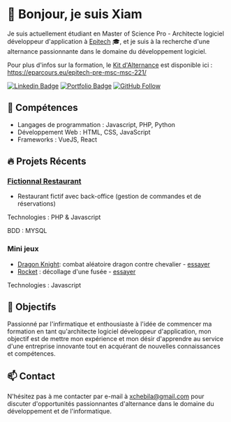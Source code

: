 <!-- Titre avec emoji -->
# 👋 Bonjour, je suis Xiam

<!-- Introduction avec emojis -->
Je suis actuellement étudiant en Master of Science Pro - Architecte logiciel développeur d'application à [Epitech](https://www.epitech.eu/) 🎓, et je suis à la recherche d'une alternance passionnante dans le domaine du développement logiciel.

Pour plus d'infos sur la formation, le [Kit d'Alternance](https://eparcours.eu/epitech-pre-msc-msc-221/) est disponible ici :
https://eparcours.eu/epitech-pre-msc-msc-221/

<!-- Badges avec emojis (facultatif) -->
[![Linkedin Badge](https://img.shields.io/badge/-xchebila-0072b1?style=flat&logo=Linkedin&logoColor=white&link=https://www.linkedin.com/in/xchebila/)](https://www.linkedin.com/in/xchebila/)
[![Portfolio Badge](https://img.shields.io/badge/Portfolio-chebilax.github.io/portfolio/-black)](https://chebilax.github.io/portfolio/)
[![GitHub Follow](https://img.shields.io/github/followers/chebilax?style=social&label=Follow)](https://github.com/chebilax)

<!-- Section Compétences avec emojis -->
## 🚀 Compétences
- Langages de programmation : Javascript, PHP, Python
- Développement Web : HTML, CSS, JavaScript
- Frameworks : VueJS, React

<!-- Section Projets avec emojis -->
## 🔥 Projets Récents
### [Fictionnal Restaurant](https://github.com/chebilax/FictionalRestaurant)
- Restaurant fictif avec back-office (gestion de commandes et de réservations)

Technologies : PHP & Javascript

BDD : MYSQL

### Mini jeux
- [Dragon Knight](https://github.com/chebilax/Dragon-Knight): combat aléatoire dragon contre chevalier - [essayer](https://chebilax.github.io/Dragon-Knight/)
- [Rocket](https://github.com/chebilax/rocket) : décollage d'une fusée - [essayer](https://chebilax.github.io/rocket/)
  
Technologies : Javascript

<!-- Section Objectifs avec emojis -->
## 🎯 Objectifs
Passionné par l'infirmatique et enthousiaste à l'idée de commencer ma formation en tant qu'architecte logiciel développeur d'application, mon objectif est de mettre mon expérience et mon désir d'apprendre au service d'une entreprise innovante tout en acquérant de nouvelles connaissances et compétences.

<!-- Section Contact avec emojis -->
## 📫 Contact
N'hésitez pas à me contacter par e-mail à [xchebila@gmail.com](mailto:xchebiila@gmail.com) pour discuter d'opportunités passionnantes d'alternance dans le domaine du développement et de l'informatique.

